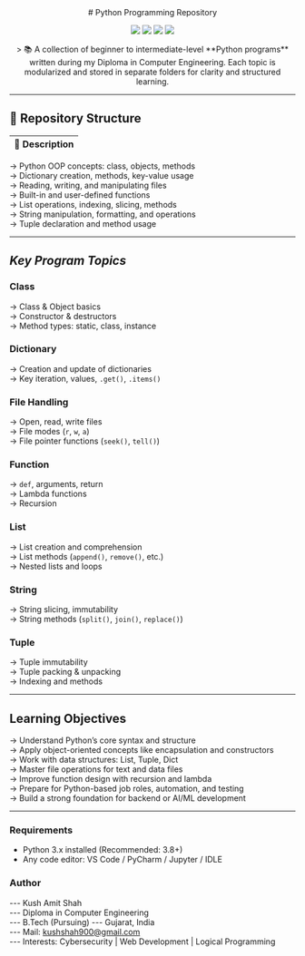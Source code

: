 <div align="center">
# Python Programming Repository
<p>
  <img src="https://img.shields.io/badge/Language-Python-306998?style=for-the-badge&logo=python&logoColor=white" />
  <img src="https://img.shields.io/github/repo-size/kush1310/Python?style=for-the-badge&color=blue" />
  <img src="https://img.shields.io/github/last-commit/kush1310/Python?style=for-the-badge&color=brightgreen" />
  <img src="https://img.shields.io/badge/Maintainer-Kush%20Amit%20Shah-informational?style=for-the-badge" />
</p>
> 📚 A collection of beginner to intermediate-level **Python programs** written during my Diploma in Computer Engineering. Each topic is modularized and stored in separate folders for clarity and structured learning.
</div>

---

## 📁 Repository Structure

 | 🔸 Description                                  
|----------------------------------------------------|

->  Python OOP concepts: class, objects, methods     
-> Dictionary creation, methods, key-value usage     
->  Reading, writing, and manipulating files        
-> Built-in and user-defined functions   
->  List operations, indexing, slicing, methods  
-> String manipulation, formatting, and operations  
-> Tuple declaration and method usage  

---

## _Key Program Topics_

### Class  
-> Class & Object basics  
-> Constructor & destructors  
->  Method types: static, class, instance  

### Dictionary  
-> Creation and update of dictionaries  
-> Key iteration, values, `.get()`, `.items()`  

### File Handling  
-> Open, read, write files  
-> File modes (`r`, `w`, `a`)  
-> File pointer functions (`seek()`, `tell()`)  

### Function  
-> `def`, arguments, return  
-> Lambda functions  
-> Recursion  

### List  
-> List creation and comprehension  
-> List methods (`append()`, `remove()`, etc.)  
-> Nested lists and loops  

### String  
-> String slicing, immutability  
-> String methods (`split()`, `join()`, `replace()`)  

### Tuple  
-> Tuple immutability  
-> Tuple packing & unpacking  
-> Indexing and methods  

---

##  Learning Objectives

-> Understand Python’s core syntax and structure  
-> Apply object-oriented concepts like encapsulation and constructors  
-> Work with data structures: List, Tuple, Dict  
-> Master file operations for text and data files  
-> Improve function design with recursion and lambda  
-> Prepare for Python-based job roles, automation, and testing  
-> Build a strong foundation for backend or AI/ML development  

---

### Requirements

- Python 3.x installed (Recommended: 3.8+)  
- Any code editor: VS Code / PyCharm / Jupyter / IDLE  
  
### Author  
--- Kush Amit Shah  
--- Diploma in Computer Engineering  
--- B.Tech (Pursuing)
--- Gujarat, India  
--- Mail: kushshah900@gmail.com  
--- Interests: Cybersecurity | Web Development | Logical Programming  
